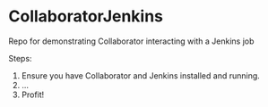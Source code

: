 # CollaboratorJenkins
Repo for demonstrating Collaborator interacting with a Jenkins job


Steps: 

1. Ensure you have Collaborator and Jenkins installed and running. 
2. ...
3. Profit!
